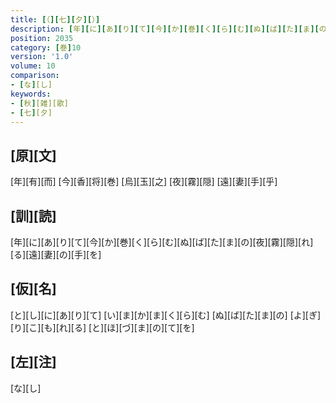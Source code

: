 ```yaml
---
title: [（][七][夕][）]
description: [年][に][あ][り][て][今][か][巻][く][ら][む][ぬ][ば][た][ま][の][夜][霧][隠][れ][る][遠][妻][の][手][を]
position: 2035
category: [巻]10
version: '1.0'
volume: 10
comparison:
- [な][し]
keywords:
- [秋][雑][歌]
- [七][夕]
---
```


## [原][文]

[年][有][而] [今][香][将][巻] [烏][玉][之] [夜][霧][隠] [遠][妻][手][乎]

## [訓][読]

[年][に][あ][り][て][今][か][巻][く][ら][む][ぬ][ば][た][ま][の][夜][霧][隠][れ][る][遠][妻][の][手][を]

## [仮][名]

[と][し][に][あ][り][て] [い][ま][か][ま][く][ら][む] [ぬ][ば][た][ま][の] [よ][ぎ][り][こ][も][れ][る] [と][ほ][づ][ま][の][て][を]

## [左][注]

[な][し]
